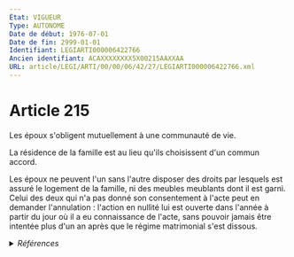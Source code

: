 ```yaml
---
État: VIGUEUR
Type: AUTONOME
Date de début: 1976-07-01
Date de fin: 2999-01-01
Identifiant: LEGIARTI000006422766
Ancien identifiant: ACAXXXXXXXX5X00215AAXXAA
URL: article/LEGI/ARTI/00/00/06/42/27/LEGIARTI000006422766.xml
---
```


<h1>Article 215</h1>

Les époux s'obligent mutuellement à une communauté de vie.<br />

La résidence de la famille est au lieu qu'ils choisissent d'un commun accord.<br />

Les époux ne peuvent l'un sans l'autre disposer des droits par lesquels est
assuré le logement de la famille, ni des meubles meublants dont il est garni.
Celui des deux qui n'a pas donné son consentement à l'acte peut en demander
l'annulation : l'action en nullité lui est ouverte dans l'année à partir du jour
où il a eu connaissance de l'acte, sans pouvoir jamais être intentée plus d'un
an après que le régime matrimonial s'est dissous.


<details>
  <summary><em>Références</em></summary>

  <h2>Articles faisant référence à l'article</h2>
  
  <ul>
    <li>
      <a href="https://legal.tricoteuses.fr//redirection/LEGIARTI000006421188?vers=git&vers=legifrance">Code civil - article 75 AUTONOME MODIFIE, en vigueur du 2002-03-05 au 2011-05-01</a> CITATION source
    </li>
    <li>
      <a href="https://legal.tricoteuses.fr//redirection/LEGIARTI000025033264?vers=git&vers=legifrance">Loi n° 54-439 du 15 avril 1954 sur le traitement des alcooliques dangereux pour autrui (1). - article 10 AUTONOME VIGUEUR, en vigueur depuis le 2012-06-01</a> CITATION source
    </li>
    <li>
      <a href="https://legal.tricoteuses.fr//redirection/LEGIARTI000006421187?vers=git&vers=legifrance">Code civil - article 75 AUTONOME MODIFIE, en vigueur du 1966-06-10 au 2002-03-05</a> CITATION source
    </li>
    <li>
      <a href="https://legal.tricoteuses.fr//redirection/LEGIARTI000006697557?vers=git&vers=legifrance">Loi n° 54-439 du 15 avril 1954 sur le traitement des alcooliques dangereux pour autrui (1). - article 10 AUTONOME MODIFIE, en vigueur du 1954-04-21 au 2012-06-01</a> CITATION source
    </li>
    <li>
      <a href="https://legal.tricoteuses.fr//redirection/LEGIARTI000006283868?vers=git&vers=legifrance">Loi n°70-459 du 4 juin 1970 RELATIVE A L'AUTORITE PARENTALE - article 2 ENTIEREMENT_MODIF</a> MODIFICATION cible
    </li>
    <li>
      <a href="https://legal.tricoteuses.fr//redirection/LEGIARTI000006272712?vers=git&vers=legifrance">Loi n°65-570 du 13 juillet 1965 PORTANT REFORME DES REGIMES MATRIMONIAUX - article 1 ENTIEREMENT_MODIF</a> MODIFICATION cible
    </li>
    <li>
      <a href="https://legal.tricoteuses.fr//redirection/LEGIARTI000022435081?vers=git&vers=legifrance">Code civil - article 75 AUTONOME MODIFIE, en vigueur du 2011-05-01 au 2013-05-19</a> CITATION source
    </li>
    <li>
      <a href="https://legal.tricoteuses.fr//redirection/LEGIARTI000006422858?vers=git&vers=legifrance">Code civil - article 222 AUTONOME VIGUEUR, en vigueur depuis le 1966-02-01</a> CITATION source
    </li>
  </ul>
  
  <h2>Textes faisant référence à l'article</h2>
  
  <ul>
    <li>
      <a href="https://legal.tricoteuses.fr//redirection/JORFTEXT000000888294?vers=git&vers=legifrance">Loi n° 75-617 du 11 juillet 1975 portant réforme du divorce</a> MODIFICATION cible
    </li>
  </ul>
  
  <h2>Références faites par l'article</h2>
  
  <ul>
    <li>
      1954-04-15 CITATION cible <a href="https://legal.tricoteuses.fr//redirection/LEGIARTI000025033264?vers=git&vers=legifrance">Loi n° 54-439 du 15 avril 1954 sur le traitement des alcooliques dangereux pour autrui (1). - article 10 AUTONOME VIGUEUR, en vigueur depuis le 2012-06-01</a>
    </li>
    <li>
      1965-07-13 MODIFICATION source <a href="https://legal.tricoteuses.fr//redirection/LEGIARTI000006272712?vers=git&vers=legifrance">Loi n°65-570 du 13 juillet 1965 PORTANT REFORME DES REGIMES MATRIMONIAUX - article 1 ENTIEREMENT_MODIF</a>
    </li>
    <li>
      1965-07-13 SPEC_APPLI source <a href="https://legal.tricoteuses.fr//redirection/JORFARTI000001867887?vers=git&vers=legifrance">Loi n°65-570 du 13 juillet 1965 PORTANT REFORME DES REGIMES MATRIMONIAUX - article</a>
    </li>
    <li>
      1970-06-04 MODIFICATION source <a href="https://legal.tricoteuses.fr//redirection/LEGIARTI000006283868?vers=git&vers=legifrance">Loi n°70-459 du 4 juin 1970 RELATIVE A L'AUTORITE PARENTALE - article 2 ENTIEREMENT_MODIF</a>
    </li>
    <li>
      1975-07-11 MODIFICATION source <a href="https://legal.tricoteuses.fr//redirection/JORFTEXT000000888294?vers=git&vers=legifrance">Loi n° 75-617 du 11 juillet 1975 portant réforme du divorce</a>
    </li>
    <li>
      2999-01-01 CITATION cible <a href="https://legal.tricoteuses.fr//redirection/LEGIARTI000006422858?vers=git&vers=legifrance">Code civil - article 222 AUTONOME VIGUEUR, en vigueur depuis le 1966-02-01</a>
    </li>
    <li>
      2999-01-01 CITATION cible <a href="https://legal.tricoteuses.fr//redirection/LEGIARTI000022435081?vers=git&vers=legifrance">Code civil - article 75 AUTONOME MODIFIE, en vigueur du 2011-05-01 au 2013-05-19</a>
    </li>
    <li>
      CODIFICATION source Loi 1803-03-14
    </li>
    <li>
      CREATION source Loi 1803-03-17 promulguée le 27 mars 1803
    </li>
  </ul>
</details>

